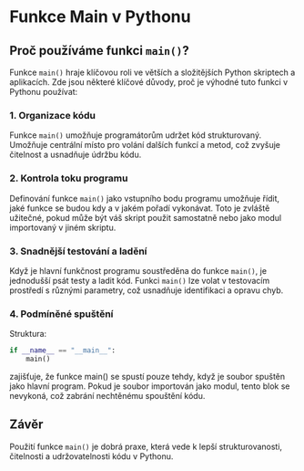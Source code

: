 # Funkce Main v Pythonu

## Proč používáme funkci `main()`?

Funkce `main()` hraje klíčovou roli ve větších a složitějších Python skriptech a aplikacích. Zde jsou některé klíčové důvody, proč je výhodné tuto funkci v Pythonu používat:

### 1. Organizace kódu
Funkce `main()` umožňuje programátorům udržet kód strukturovaný. Umožňuje centrální místo pro volání dalších funkcí a metod, což zvyšuje čitelnost a usnadňuje údržbu kódu.

### 2. Kontrola toku programu
Definování funkce `main()` jako vstupního bodu programu umožňuje řídit, jaké funkce se budou kdy a v jakém pořadí vykonávat. Toto je zvláště užitečné, pokud může být váš skript použit samostatně nebo jako modul importovaný v jiném skriptu.

### 3. Snadnější testování a ladění
Když je hlavní funkčnost programu soustředěna do funkce `main()`, je jednodušší psát testy a ladit kód. Funkci `main()` lze volat v testovacím prostředí s různými parametry, což usnadňuje identifikaci a opravu chyb.

### 4. Podmíněné spuštění
Struktura:
```python
if __name__ == "__main__":
    main()
```
zajišťuje, že funkce main() se spustí pouze tehdy, když je soubor spuštěn jako hlavní program. Pokud je soubor importován jako modul, tento blok se nevykoná, což zabrání nechtěnému spouštění kódu.

## Závěr

Použití funkce `main()` je dobrá praxe, která vede k lepší strukturovanosti, čitelnosti a udržovatelnosti kódu v Pythonu.